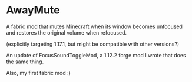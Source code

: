 # AwayMute
A fabric mod that mutes Minecraft when its window becomes unfocused and restores the original volume when refocused.

(explicitly targeting 1.17.1, but might be compatible with other versions?)

An update of FocusSoundToggleMod, a 1.12.2 forge mod I wrote that does the same thing.

Also, my first fabric mod :)
